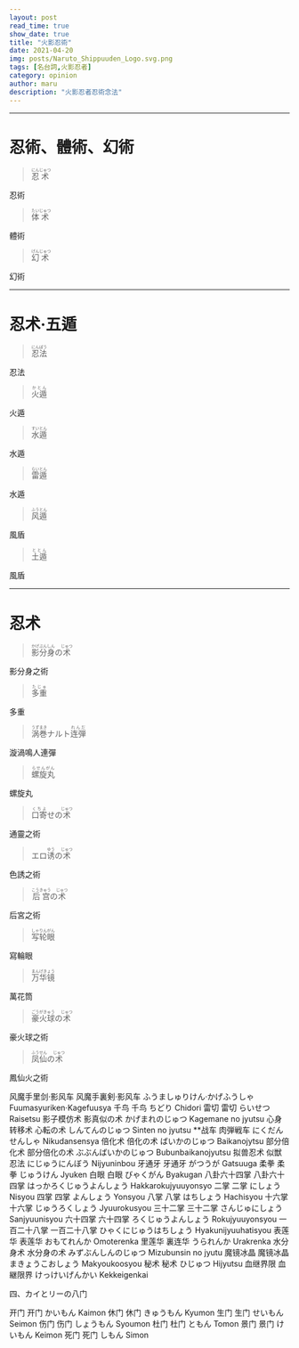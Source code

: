 ```yaml
---
layout: post
read_time: true
show_date: true
title: "火影忍術"
date: 2021-04-20
img: posts/Naruto_Shippuuden_Logo.svg.png
tags: [名台詞,火影忍者]
category: opinion
author: maru
description: "火影忍者忍術念法"
---
```

---


# 忍術、體術、幻術
> <div><ruby><rb>忍</rb><rt>にん</rt></ruby><ruby><rb>术</rb><rt>じゅつ </rt></ruby></div>
忍術

> <div><ruby><rb>体</rb><rt>たい</rt></ruby><ruby><rb>术</rb><rt>じゅつ </rt></ruby></div>
體術

><div><ruby><rb>幻</rb><rt>げん</rt></ruby><ruby><rb>术</rb><rt>じゅつ </rt></ruby></div>
幻術

---
# 忍术·五遁
><div><ruby><rb>忍法</rb><rt>にんぽう</rt></ruby></div>
忍法

><div><ruby><rb>火遁</rb><rt>かとん</rt></ruby></div>
火遁

><div><ruby><rb>水遁</rb><rt>すいとん</rt></ruby></div>
水遁

><div><ruby><rb>雷遁</rb><rt>らいとん</rt></ruby></div>
水遁

><div><ruby><rb>风遁</rb><rt>ふうとん</rt></ruby></div>
風盾

><div><ruby><rb>土遁</rb><rt>ととん</rt></ruby></div>
風盾

---

# 忍术
> <div><ruby><rb>影</rb><rt>かげ</rt></ruby><ruby><rb>分身</rb><rt>ぶんしん</rt></ruby>の<ruby><rb>术</rb><rt>じゅつ</rt></ruby></div>
影分身之術

><div><ruby><rb>多重</rb><rt>たじゅ</rt></ruby></div>
多重

><div><ruby><rb>涡巻</rb><rt>うずまき</rt></ruby>ナルト<ruby><rb>连弾</rb><rt>れんだ</rt></ruby></div>
漩渦鳴人連彈

><div><ruby><rb>螺旋丸</rb><rt>らせんがん</rt></ruby></div>
螺旋丸

><div><ruby><rb>口寄</rb><rt>くちよ</rt></ruby>せの<ruby><rb>术</rb><rt>じゅつ</rt></ruby></div>
通靈之術

><div>エロ<ruby><rb>诱</rb><rt>ゆう</rt></ruby>の<ruby><rb>术</rb><rt>じゅつ</rt></ruby></div>
色誘之術

><div><ruby><rb>后宫</rb><rt>こうきゅう</rt></ruby>の<ruby><rb>术</rb><rt>じゅつ</rt></ruby></div>
后宮之術

><div><ruby><rb>写轮眼</rb><rt>しゃりんがん</rt></ruby></div>
寫輪眼

><div><ruby><rb>万华镜</rb><rt>まんげきょう</rt></ruby></div>
萬花筒

><div><ruby><rb>豪火球</rb><rt>ごうがきゅう</rt></ruby>の<ruby><rb>术</rb><rt>じゅつ</rt></ruby></div>
豪火球之術

><div><ruby><rb>凤仙</rb><rt>ふうせん</rt></ruby>の<ruby><rb>术</rb><rt>じゅつ</rt></ruby></div>
鳳仙火之術

风魔手里剑·影风车 风魔手裏剣·影风车 ふうましゅりけん·かげふうしゃ Fuumasyuriken·Kagefuusya
千鸟 千鸟 ちどり Chidori
雷切 雷切 らいせつ Raisetsu
影子模仿术 影真似の术 かげまれのじゅつ Kagemane no jyutsu
心身转移术 心転の术 しんてんのじゅつ Sinten no jyutsu
**战车 肉弾戦车 にくだんせんしゃ Nikudansensya
倍化术 倍化の术 ばいかのじゅつ Baikanojytsu
部分倍化术 部分倍化の术 ぶぶんばいかのじゅつ Bubunbaikanojyutsu
拟兽忍术 似獣忍法 にじゅうにんぼう Nijyuninbou
牙通牙 牙通牙 がつうが Gatsuuga
柔拳 柔拳 じゅうけん Jyuken
白眼 白眼 びゃくがん Byakugan
八卦六十四掌 八卦六十四掌 はっかろくじゅうよんしょう Hakkarokujyuuyonsyo
二掌 二掌 にしょう Nisyou
四掌 四掌 よんしょう Yonsyou
八掌 八掌 はちしょう Hachisyou
十六掌 十六掌 じゅうろくしょう Jyuurokusyou
三十二掌 三十二掌 さんじゅにしょう Sanjyuunisyou
六十四掌 六十四掌 ろくじゅうよんしょう Rokujyuuyonsyou
一百二十八掌 一百二十八掌 ひゃくにじゅうはちしょう Hyakunijyuuhatisyou
表莲华 表莲华 おもてれんか Omoterenka
里莲华 裏连华 うられんか Urakrenka
水分身术 水分身の术 みずぶんしんのじゅつ Mizubunsin no jyutu
魔镜冰晶 魔镜冰晶 まきょうこおしょう Makyoukoosyou
秘术 秘术 ひじゅつ Hijyutsu
血继界限 血継限界 けっけいげんかい Kekkeigenkai

四、カイとリーの八门

开门 开门 かいもん Kaimon
休门 休门 きゅうもん Kyumon
生门 生门 せいもん Seimon
伤门 伤门 しょうもん Syoumon
杜门 杜门 ともん Tomon
景门 景门 けいもん Keimon
死门 死门 しもん Simon

